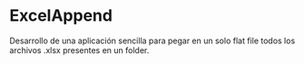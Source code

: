 # ExcelAppend
Desarrollo de una aplicación sencilla para pegar en un solo flat file todos los archivos .xlsx presentes en un folder.
